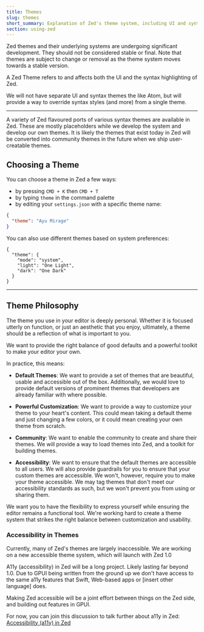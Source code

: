 ```yaml
---
title: Themes
slug: themes
short_summary: Explanation of Zed's theme system, including UI and syntax themes
section: using-zed
---
```


Zed themes and their underlying systems are undergoing significant development. They should not be considered stable or final. Note that themes are subject to change or removal as the theme system moves towards a stable version.

A Zed Theme refers to and affects both the UI and the syntax highlighting of Zed.

We will not have separate UI and syntax themes the like Atom, but will provide a way to override syntax styles (and more) from a single theme.

---

A variety of Zed flavoured ports of various syntax themes are available in Zed. These are mostly placeholders while we develop the system and develop our own themes. It is likely the themes that exist today in Zed will be converted into community themes in the future when we ship user-creatable themes.

## Choosing a Theme

You can choose a theme in Zed a few ways:

- by pressing `CMD + K` then `CMD + T`
- by typing `theme` in the command palette
- by editing your `settings.json` with a specific theme name:

```json
{
  "theme": "Ayu Mirage"
}
```

You can also use different themes based on system preferences:

```
{
  "theme": {
    "mode": "system",
    "light": "One Light",
    "dark": "One Dark"
  }
}
```

---

## Theme Philosophy

The theme you use in your editor is deeply personal. Whether it is focused utterly on function, or just an aesthetic that you enjoy, ultimately, a theme should be a reflection of what is important to you.

We want to provide the right balance of good defaults and a powerful toolkit to make your editor your own.

In practice, this means:

- **Default Themes**: We want to provide a set of themes that are beautiful, usable and accessible out of the box. Additionally, we would love to provide default versions of prominent themes that developers are already familiar with where possible.

- **Powerful Customization**: We want to provide a way to customize your theme to your heart's content. This could mean taking a default theme and just changing a few colors, or it could mean creating your own theme from scratch.

- **Community**: We want to enable the community to create and share their themes. We will provide a way to load themes into Zed, and a toolkit for building themes.

- **Accessibility**: We want to ensure that the default themes are accessible to all users. We will also provide guardrails for you to ensure that your custom themes are accessible. We won't, however, require you to make your theme accessible. We may tag themes that don't meet our accessibility standards as such, but we won't prevent you from using or sharing them.

We want you to have the flexibility to express yourself while ensuring the editor remains a functional tool. We're working hard to create a theme system that strikes the right balance between customization and usability.

### Accessibility in Themes

Currently, many of Zed's themes are largely inaccessible. We are working on a new accessible theme system, which will launch with Zed 1.0

A11y (accessibility) in Zed will be a long project. Likely lasting far beyond 1.0. Due to GPUI being written from the ground up we don't have access to the same a11y features that Swift, Web-based apps or [insert other language] does.

Making Zed accessible will be a joint effort between things on the Zed side, and building out features in GPUI.

For now, you can join this discussion to talk further about a11y in Zed: [Accessibility (a11y) in Zed](https://github.com/zed-industries/zed/discussions/1297)
